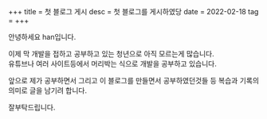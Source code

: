 +++
title = 첫 블로그 게시
desc = 첫 블로그를 게시하였당
date = 2022-02-18
tag = 
+++

안녕하세요 han입니다.

이제 막 개발을 접하고 공부하고 있는 청년으로 아직 모르는게 많습니다. <br>유튜브나 여러 사이트등에서 머리박는 식으로 개발을 공부하고 있습니다.

앞으로 제가 공부하면서 그리고 이 블로그를 만들면서
공부하였던것들 등 복습과 기록의 의미로 글을 남기려 합니다.

잘부탁드립니다.